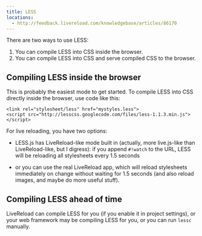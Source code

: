 ```yaml
---
title: LESS
locations:
  - http://feedback.livereload.com/knowledgebase/articles/86170
---
```


There are two ways to use LESS:

1.  You can compile LESS into CSS inside the browser.
2.  You can compile LESS into CSS and serve compiled CSS to the browser.

## Compiling LESS inside the browser

This is probably the easiest mode to get started. To compile LESS into CSS directly inside the browser, use code like this:

    <link rel="stylesheet/less" href="mystyles.less">
    <script src="http://lesscss.googlecode.com/files/less-1.1.3.min.js"></script>

For live reloading, you have two options:

* LESS.js has LiveReload-like mode built in (actually, more live.js-like than LiveReload-like, but I digress): if you append `#!watch` to the URL, LESS will be reloading all stylesheets every 1.5 seconds

* or you can use the real LiveReload app, which will reload stylesheets immediately on change without waiting for 1.5 seconds (and also reload images, and maybe do more useful stuff).

## Compiling LESS ahead of time

LiveReload can compile LESS for you (if you enable it in project settings), or your web framework may be compiling LESS for you, or you can run `lessc` manually.
